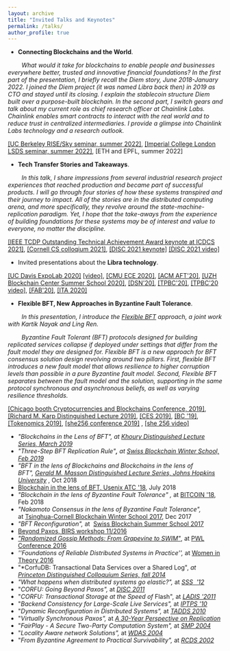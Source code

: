```yaml
---
layout: archive
title: "Invited Talks and Keynotes"
permalink: /talks/
author_profile: true
---
```


-   **Connecting Blockchains and the World**.

&emsp;&emsp; _What would it take for blockchains to enable people and businesses everywhere better, trusted and innovative financial foundations?
In the first part of the presentation, I briefly recall the Diem story, June 2018-January 2022. I joined the Diem project (it was named Libra back then) in 2019 as CTO and stayed until its closing. I explain the stablecoin structure Diem built over a purpose-built blockchain.
In the second part, I switch gears and talk about my current role as chief research officer at Chainlink Labs. Chainlink enables smart contracts to interact with the real world and to reduce trust in centralized intermediaries. I provide a glimpse into Chainlink Labs technology and a research outlook._

[[UC Berkeley RISE/Sky seminar, summer 2022]](https://rise.cs.berkeley.edu/events/), [[Imperial College London LSDS seminar, summer 2022]](https://lsds.doc.ic.ac.uk/seminars), [ETH and EPFL, summer 2022]

-   **Tech Transfer Stories and Takeaways**. 

&emsp;&emsp; _In this talk, I share impressions from several industrial research project experiences that reached
production and became part of successful products. I will go through four stories of how these
systems transpired and their journey to impact. All of the stories are in the distributed computing
arena, and more specifically, they revolve around the state-machine-replication paradigm. Yet, I
hope that the take-aways from the experience of building foundations for these systems may be of
interest and value to everyone, no matter the discipline._

[[IEEE TCDP Outstanding Technical Achievement Award keynote at ICDCS 2021]](https://icdcs2021.us/keynotes.html), 
[[Cornell CS colloqium 2021]](https://www.cs.cornell.edu/content/tech-transfer-stories-and-takeaways), 
[[DISC 2021 keynote]](http://www.disc-conference.org/wp/disc2021/program/) [[DISC 2021 video]](https://www.youtube.com/watch?v=9RRUQHymcJA)

-   Invited presentations about the **Libra technology**. 
 
[[UC Davis ExpoLab 2020]](https://expolab.org/ecs189f-fall-2020/speakers.html) [[video]](https://www.youtube.com/watch?v=WR7K3adIqbI&feature=youtu.be&ab_channel=ExpoLabatUCDavis),
[[CMU ECE 2020]](https://ece.hosted.panopto.com/Panopto/Pages/Viewer.aspx?id=83b2040d-b937-4889-831e-ac6401292548),
[[ACM AFT'20]](https://aft.acm.org/program-2020),
[[UZH Blockchain Center Summer School 2020]](https://www.blockchain.uzh.ch/events/summer-school-deep-dive-into-blockchain/),
[[DSN'20]](https://dsn2020.webs.upv.es/final-program/keynotes/),
[[TPBC'20]](https://eventum.upf.edu/51585/detail/theory-and-practice-of-blockchains-online-weekly-seminar-series-.html), [[TPBC'20 video]](https://www.youtube.com/watch?v=S9oPB9j-UZU&feature=youtu.be),
[[FAB'20]](https://scfab.github.io/2020/index.html),
[[ITA 2020]](https://ita.ucsd.edu/ws/schedule2020/#d_5) 

- **Flexible BFT, New Approaches in Byzantine Fault Tolerance**.

&emsp;&emsp; _In this presentation, I introduce the 
[Flexible BFT](https://arxiv.org/abs/1904.10067)
approach, a joint work with Kartik Nayak and Ling Ren._

&emsp;&emsp; _Byzantine Fault Tolerant (BFT) protocols designed for building replicated services collapse
if deployed under settings that differ from the fault model they are designed for.
Flexible BFT is a new approach for BFT consensus solution design revolving around
two pillars. First, flexible BFT introduces a new fault model that allows
resilience to higher corruption levels than possible in a pure Byzantine fault model.
Second, Flexible BFT separates between the fault model and the solution,
supporting in the same protocol synchronous and asynchronous beliefs, as well as varying resilience thresholds._

[[Chicago booth Cryptocurrencies and Blockchains Conference, 2019]](https://bfi.uchicago.edu/event/cryptocurrencies-and-blockchains-conference/),
[[Richard M. Karp Distinguished Lecture 2019]](https://simons.berkeley.edu/rmklectures2019-fall-3),
[[CES 2019]](https://cryptoeconomicsystems.pubpub.org/),
[[BC '19]](https://crypto.iacr.org/2019/affevents/blockchain/page.html),
[[Tokenomics 2019]](http://tokenomics2019.org/infoattendees/invitedspeakers),
[[she256 conference 2019]](https://www.recolor.io/) , [[she 256 video]](https://youtu.be/4np_2K8WNPU?t=4297)

-   *"Blockchains in the Lens of BFT", at [Khoury Distinguished Lecture Series, March 2019](https://www.khoury.northeastern.edu/event/distinguished-speaker-blockchains-in-the-lens-of-bft/)*
-   *"Three-Step BFT Replication Rule"**,** at [Swiss Blockchain Winter School, Feb 2019](https://blockchainschool.epfl.ch/)*
-   *"BFT in the lens of Blockchains and Blockchains in the lens of BFT", [Gerald M. Masson Distinguished Lecture Series, Johns Hopkins University](https://www.cs.jhu.edu/news-events/gerald-m-masson-distinguished-lecture-series/)* , Oct 2018
-   [Blockchain in the lens of BFT, Usenix ATC '18](https://www.usenix.org/conference/atc18/presentation/malkhi), July 2018
-   *"Blockchain in the lens of Byzantine Fault Tolerance" ,* at [BITCOIN '18](https://fc18.ifca.ai/bitcoin/index.html), Feb 2018
-   *"Nakamoto Consensus in the lens of Byzantine Fault Tolerance",* at [Tsinghua-Cornell Blockchain Winter School 2017](http://iiis.tsinghua.edu.cn/en/show-6611-1.html), Dec 2017
-   *"BFT Reconfiguration",* at  [Swiss Blockchain Summer School 2017](https://blockchain-summer.epfl.ch/)
-   [Beyond Paxos, BIRS workshop 11/2016](http://www.birs.ca/events/2016/5-day-workshops/16w5152/videos/watch/201611290900-Malkhi.html)
-   [*"Randomized Gossip Methods: From Grapevine to SWIM"*](https://youtu.be/Gxf5glthqrk?list=PLGRqfvsPiRShwIXMA5P3WR_9LgBOAdvw4), at [PWL Conference 2016](http://pwlconf.org)
-   *''Foundations of Reliable Distributed Systems in Practice'',* at [Women in Theory 2016](https://womenintheory.wordpress.com/)
-   "*CorfuDB: Transactional Data Services over a Shared Log", *at [Princeton Distinguished Colloquium Series, fall 2014](https://www.cs.princeton.edu/events/event/corfudb-transactional-data-services-over-shared-log)*
-   *"What happens when distributed systems go elastic?",* at *[SSS  '12](https://cs.uwaterloo.ca/conferences/sss2012/index.html)*
-   "*CORFU: Going Beyond Paxos",* at *[DISC 2011](http://disc2011.dis.uniroma1.it/keynote.php?lang=eng)*
-   "*CORFU: Transactional Storage at the Speed of* Flash", at *[LADIS '2011](http://ladisworkshop.org/node/12)*
-   "*Backend Consistency for Large-Scale Live Services",* at *[IPTPS '10](http://www.usenix.org/events/iptps10/)*
-   "*Dynamic Reconfiguration in Distributed Systems",* at *[TADDS 2010](http://ccom.uprrp.edu/DISC2010/workshops.html)*
-   "*Virtually Synchronous Paxos",* at *[A 30-Year Perspective on Replication](http://www.inf.usi.ch/30YearsOfReplication/program.html)*
-   "*FairPlay - A Secure Two-Party Computation System",* at *[SMP 2004](http://www.zurich.ibm.com/~cca/smp2004/)*
-   "*Locality Aware network Solutions",* at *[WDAS 2004](http://lsirwww.epfl.ch/wdas2004/)*
-   "*From Byzantine Agreement to Practical Survivability",* at *[RCDS 2002](http://www.jaist.ac.jp/~defago/RCDS_2002/)*

